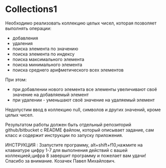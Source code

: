 # Collections1
Необходимо реализовать коллекцию целых чисел, которая позволяет выполнять операции: 
- добавления 
- удаления 
- поиска элемента по значению
- поиска элемента по индексу 
- поиска максимального элемента 
- поиска минимального элемента 
- поиска среднего арифметического всех элементов

При этом: 
- при добавлении нового элемента все элементы увеличивают своё значение на добавляемый элемент 
- при удалении - уменьшают своё значение на удаляемый элемент

Недопустим ввод в коллекцию null, символов и других значений, кроме целых чисел.

Результатом работы должен быть отдельный репозиторий github/bitbucket с README файлом, который описывает задание, сам класс и содержит инструкции по запуску приложения.

ИНСТРУКЦИЯ : 
Ззапустите программу, alt+shift+f10,нажмите на клавиатуре цифру 1-7 для выполнения действий с вашей коллекцией,цифра 8 завершит программу и пожелает вам удачи!
Спасибо за внимание.
Козачек Павел Михайлович.
